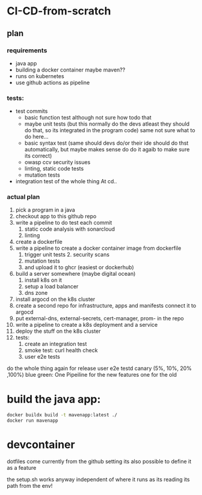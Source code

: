 # CI-CD-from-scratch

## plan
### requirements 
- java app
- building a docker container maybe maven??
- runs on kubernetes
- use github actions as pipeline 
### tests:
- test commits
  - basic function test although not sure how todo that
  - maybe unit tests (but this normally do the devs atleast they should do that, so its integrated in the program code) same not sure what to do here...
  - basic syntax test (same should devs do/or their ide should do thst automatically, but maybe makes sense do do it agaib to make sure its correct)
  - owasp ccv security issues
  - linting, static code tests
  - mutation tests
- integration test of the whole thing At cd..
### actual plan
1. pick a program in a java
2. checkout app to this github repo
3. write a pipeline to do test each commit
   1. static code analysis with sonarcloud
   2. linting
4. create a dockerfile
5. write a pipeline to create a docker container image from dockerfile
   1. trigger unit tests   2. security scans
   3. mutation tests
   4. and upload it to ghcr (easiest or dockerhub)
6.  build a server somewhere (maybe digital ocean)
    1.  install k8s on it
    2.  setup a load balancer
    3.  dns zone
7.  install argocd on the k8s cluster
8.  create a second repo for infrastructure, apps and manifests connect it to argocd
9.  put external-dns, external-secrets, cert-manager, prom- in the repo
10. write a pipeline to create a k8s deployment and a service
11. deploy the stuff on the k8s cluster
12. tests:
    1.  create an integration test
    2.  smoke test: curl health check
    3.  user e2e tests

do the whole thing again for release
  user e2e testd
  canary (5%, 10%, 20% ,100%)
  blue green: One Pipeiline for the new features one for the old


# build the java app:

```bash
docker buildx build -t mavenapp:latest ./
docker run mavenapp
```

# devcontainer

dotfiles come currently from the github setting
its also possible to define it as a feature

the setup.sh works anyway independent of where it runs as its reading its path from the env!